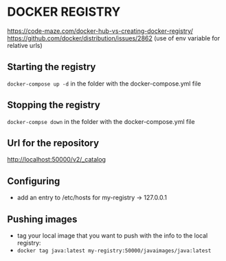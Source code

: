 # DOCKER REGISTRY

<https://code-maze.com/docker-hub-vs-creating-docker-registry/>
<https://github.com/docker/distribution/issues/2862> (use of env variable for relative urls)

## Starting the registry
```docker-compose up -d``` in the folder with the docker-compose.yml file

## Stopping the registry
```docker-compse down``` in the folder with the docker-compose.yml file

## Url for the repository

<http://localhost:50000/v2/_catalog>

## Configuring

* add an entry to /etc/hosts for my-registry -> 127.0.0.1

## Pushing images

* tag your local image that you want to push with the info to the local registry:
* ```docker tag java:latest my-registry:50000/javaimages/java:latest```
